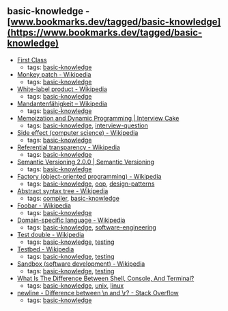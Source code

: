 basic-knowledge - [www.bookmarks.dev/tagged/basic-knowledge](https://www.bookmarks.dev/tagged/basic-knowledge)
---
* [First Class](http://wiki.c2.com/?FirstClass)
    * tags: [basic-knowledge](../tagged/basic-knowledge.md)
* [Monkey patch - Wikipedia](https://en.wikipedia.org/wiki/Monkey_patch)
    * tags: [basic-knowledge](../tagged/basic-knowledge.md)
* [White-label product - Wikipedia](https://en.wikipedia.org/wiki/White-label_product)
    * tags: [basic-knowledge](../tagged/basic-knowledge.md)
* [Mandantenfähigkeit – Wikipedia](https://de.wikipedia.org/wiki/Mandantenf%C3%A4higkeit)
    * tags: [basic-knowledge](../tagged/basic-knowledge.md)
* [Memoization and Dynamic Programming | Interview Cake](https://www.interviewcake.com/concept/python/memoization)
    * tags: [basic-knowledge](../tagged/basic-knowledge.md), [interview-question](../tagged/interview-question.md)
* [Side effect (computer science) - Wikipedia](https://en.wikipedia.org/wiki/Side_effect_%28computer_science%29)
    * tags: [basic-knowledge](../tagged/basic-knowledge.md)
* [Referential transparency - Wikipedia](https://en.wikipedia.org/wiki/Referential_transparency)
    * tags: [basic-knowledge](../tagged/basic-knowledge.md)
* [Semantic Versioning 2.0.0 | Semantic Versioning](http://semver.org/)
    * tags: [basic-knowledge](../tagged/basic-knowledge.md)
* [Factory (object-oriented programming) - Wikipedia](https://en.wikipedia.org/wiki/Factory_(object-oriented_programming))
    * tags: [basic-knowledge](../tagged/basic-knowledge.md), [oop](../tagged/oop.md), [design-patterns](../tagged/design-patterns.md)
* [Abstract syntax tree - Wikipedia](https://en.wikipedia.org/wiki/Abstract_syntax_tree)
    * tags: [compiler](../tagged/compiler.md), [basic-knowledge](../tagged/basic-knowledge.md)
* [Foobar - Wikipedia](https://en.wikipedia.org/wiki/Foobar)
    * tags: [basic-knowledge](../tagged/basic-knowledge.md)
* [Domain-specific language - Wikipedia](https://en.wikipedia.org/wiki/Domain-specific_language)
    * tags: [basic-knowledge](../tagged/basic-knowledge.md), [software-engineering](../tagged/software-engineering.md)
* [Test double - Wikipedia](https://en.wikipedia.org/wiki/Test_double)
    * tags: [basic-knowledge](../tagged/basic-knowledge.md), [testing](../tagged/testing.md)
* [Testbed - Wikipedia](https://en.wikipedia.org/wiki/Testbed)
    * tags: [basic-knowledge](../tagged/basic-knowledge.md), [testing](../tagged/testing.md)
* [Sandbox (software development) - Wikipedia](https://en.wikipedia.org/wiki/Sandbox_(software_development))
    * tags: [basic-knowledge](../tagged/basic-knowledge.md), [testing](../tagged/testing.md)
* [What Is The Difference Between Shell, Console, And Terminal?](https://fossbytes.com/difference-between-shell-console-terminal/)
    * tags: [basic-knowledge](../tagged/basic-knowledge.md), [unix](../tagged/unix.md), [linux](../tagged/linux.md)
* [newline - Difference between \n and \r? - Stack Overflow](http://stackoverflow.com/questions/1761051/difference-between-n-and-r)
    * tags: [basic-knowledge](../tagged/basic-knowledge.md)
